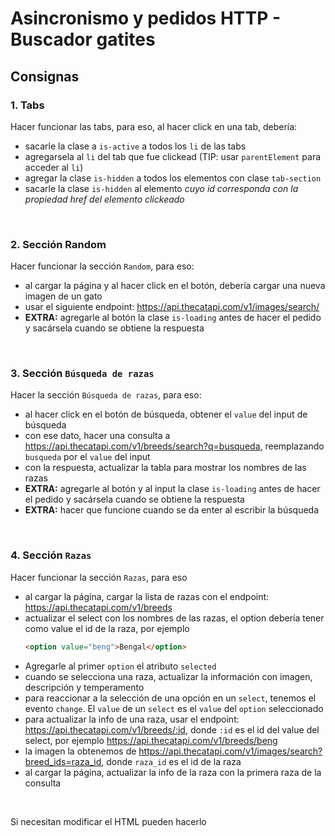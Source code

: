 # Asincronismo y pedidos HTTP - Buscador gatites

## Consignas

### 1. Tabs

Hacer funcionar las tabs, para eso, al hacer click en una tab, debería:
  - sacarle la clase a `is-active` a todos los `li` de las tabs
  - agregarsela al `li` del tab que fue clickead (TIP: usar `parentElement` para acceder al `li`)
  - agregar la clase `is-hidden` a todos los elementos con clase `tab-section`
  - sacarle la clase `is-hidden` al elemento *cuyo id corresponda con la propiedad href del elemento clickeado*
<br>
  
### 2. Sección Random

Hacer funcionar la sección `Random`, para eso:
  - al cargar la página y al hacer click en el botón, debería cargar una nueva imagen de un gato
  - usar el siguiente endpoint: https://api.thecatapi.com/v1/images/search/
  - **EXTRA:** agregarle al botón la clase `is-loading` antes de hacer el pedido y sacársela cuando se obtiene la respuesta
<br>

### 3. Sección `Búsqueda de razas`

Hacer la sección `Búsqueda de razas`, para eso:
  - al hacer click en el botón de búsqueda, obtener el `value` del input de búsqueda
  - con ese dato, hacer una consulta a https://api.thecatapi.com/v1/breeds/search?q=busqueda, reemplazando `busqueda` por el `value` del input
  - con la respuesta, actualizar la tabla para mostrar los nombres de las razas
  - **EXTRA:** agregarle al botón y al input la clase `is-loading` antes de hacer el pedido y sacársela cuando se obtiene la respuesta
  - **EXTRA:** hacer que funcione cuando se da enter al escribir la búsqueda  
<br>

### 4. Sección `Razas`

Hacer funcionar la sección `Razas`, para eso
  - al cargar la página, cargar la lista de razas con el endpoint: https://api.thecatapi.com/v1/breeds
  - actualizar el select con los nombres de las razas, el option debería tener como value el id de la raza, por ejemplo
    ```html
    <option value="beng">Bengal</option>
    ```
  - Agregarle al primer `option` el atributo `selected`  
  - cuando se selecciona una raza, actualizar la información con imagen, descripción y temperamento
  - para reaccionar a la selección de una opción en un `select`, tenemos el evento `change`. El `value` de un `select` es el `value` del `option` seleccionado
  - para actualizar la info de una raza, usar el endpoint: https://api.thecatapi.com/v1/breeds/:id, donde `:id` es el id del value del select, por ejemplo https://api.thecatapi.com/v1/breeds/beng
  - la imagen la obtenemos de https://api.thecatapi.com/v1/images/search?breed_ids=raza_id, donde `raza_id` es el id de la raza
  - al cargar la página, actualizar la info de la raza con la primera raza de la consulta

<br>

Si necesitan modificar el HTML pueden hacerlo
